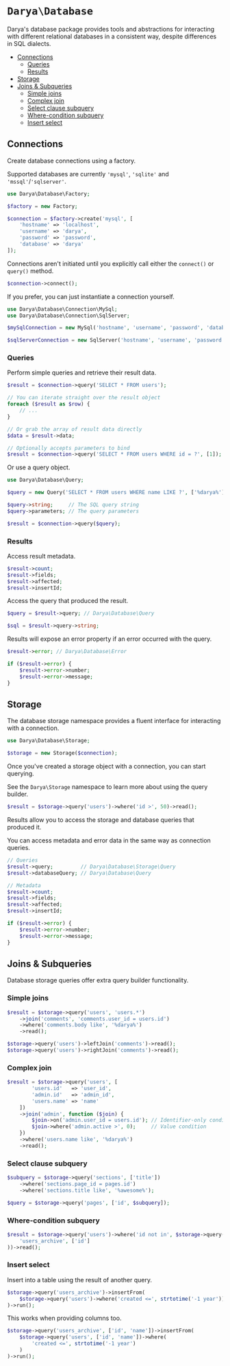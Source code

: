# `Darya\Database`

Darya's database package provides tools and abstractions for interacting with
different relational databases in a consistent way, despite differences in SQL
dialects.

- [Connections](#connections)
  - [Queries](#queries)
  - [Results](#results)
- [Storage](#storage)
- [Joins & Subqueries](#joins--subqueries)
  - [Simple joins](#simple-joins)
  - [Complex join](#complex-join)
  - [Select clause subquery](#select-clause-subquery)
  - [Where-condition subquery](#where-condition-subquery)
  - [Insert select](#insert-select)

## Connections

Create database connections using a factory.

Supported databases are currently `'mysql'`, `'sqlite'` and `'mssql'`/`'sqlserver'`.

```php
use Darya\Database\Factory;

$factory = new Factory;

$connection = $factory->create('mysql', [
	'hostname' => 'localhost',
	'username' => 'darya',
	'password' => 'password',
	'database' => 'darya'
]);
```

Connections aren't initiated until you explicitly call either the `connect()` or
`query()` method.

```php
$connection->connect();
```

If you prefer, you can just instantiate a connection yourself.

```php
use Darya\Database\Connection\MySql;
use Darya\Database\Connection\SqlServer;

$mySqlConnection = new MySql('hostname', 'username', 'password', 'database');

$sqlServerConnection = new SqlServer('hostname', 'username', 'password', 'database');
```

### Queries

Perform simple queries and retrieve their result data.

```php
$result = $connection->query('SELECT * FROM users');

// You can iterate straight over the result object
foreach ($result as $row) {
	// ...
}

// Or grab the array of result data directly
$data = $result->data;

// Optionally accepts parameters to bind
$result = $connection->query('SELECT * FROM users WHERE id = ?', [1]);
```

Or use a query object.

```php
use Darya\Database\Query;

$query = new Query('SELECT * FROM users WHERE name LIKE ?', ['%darya%']);

$query->string;     // The SQL query string
$query->parameters; // The query parameters

$result = $connection->query($query);
```

### Results

Access result metadata.

```php
$result->count;
$result->fields;
$result->affected;
$result->insertId;
```

Access the query that produced the result.

```php
$query = $result->query; // Darya\Database\Query

$sql = $result->query->string;
```

Results will expose an error property if an error occurred with the query.

```php
$result->error; // Darya\Database\Error

if ($result->error) {
	$result->error->number;
	$result->error->message;
}
```

## Storage

The database storage namespace provides a fluent interface for interacting with
a connection.

```php
use Darya\Database\Storage;

$storage = new Storage($connection);
```

Once you've created a storage object with a connection, you can start querying.

See the `Darya\Storage` namespace to learn more about using the query builder.

```php
$result = $storage->query('users')->where('id >', 50)->read();
```

Results allow you to access the storage and database queries that produced it.

You can access metadata and error data in the same way as connection queries.

```php
// Queries
$result->query;         // Darya\Database\Storage\Query
$result->databaseQuery; // Darya\Database\Query

// Metadata
$result->count;
$result->fields;
$result->affected;
$result->insertId;

if ($result->error) {
	$result->error->number;
	$result->error->message;
}
```

## Joins & Subqueries

Database storage queries offer extra query builder functionality.

### Simple joins

```php
$result = $storage->query('users', 'users.*')
	->join('comments', 'comments.user_id = users.id')
	->where('comments.body like', '%darya%')
	->read();

$storage->query('users')->leftJoin('comments')->read();
$storage->query('users')->rightJoin('comments')->read();
```

### Complex join

```php
$result = $storage->query('users', [
		'users.id'   => 'user_id',
		'admin.id'   => 'admin_id',
		'users.name' => 'name'
	])
	->join('admin', function ($join) {
		$join->on('admin.user_id = users.id'); // Identifier-only condition
		$join->where('admin.active >', 0);     // Value condition
	})
	->where('users.name like', '%darya%')
	->read();
```

### Select clause subquery

```php
$subquery = $storage->query('sections', ['title'])
	->where('sections.page_id = pages.id')
	->where('sections.title like', '%awesome%');

$query = $storage->query('pages', ['id', $subquery]);
```

### Where-condition subquery

```php
$result = $storage->query('users')->where('id not in', $storage->query(
	'users_archive', ['id']
))->read();
```

### Insert select

Insert into a table using the result of another query.

```php
$storage->query('users_archive')->insertFrom(
	$storage->query('users')->where('created <=', strtotime('-1 year'))
)->run();
```

This works when providing columns too.

```php
$storage->query('users_archive', ['id', 'name'])->insertFrom(
	$storage->query('users', ['id', 'name'])->where(
		'created <=', strtotime('-1 year')
	)
)->run();
```
